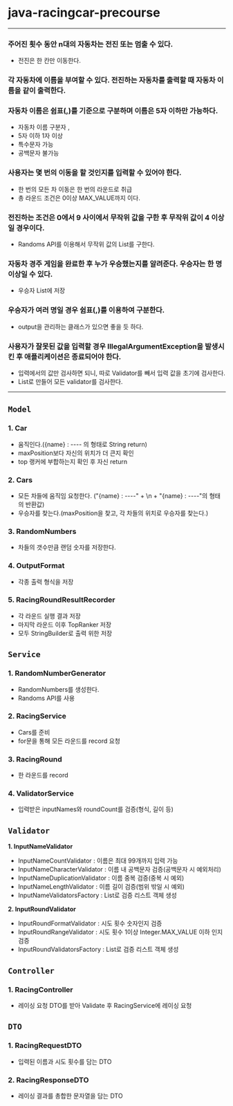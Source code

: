 # java-racingcar-precourse

---

### 주어진 횟수 동안 n대의 자동차는 전진 또는 멈출 수 있다.

- 전진은 한 칸만 이동한다.

### 각 자동차에 이름을 부여할 수 있다. 전진하는 자동차를 출력할 때 자동차 이름을 같이 출력한다.

### 자동차 이름은 쉼표(,)를 기준으로 구분하며 이름은 5자 이하만 가능하다.

- 자동차 이름 구분자 ,
- 5자 이하 1자 이상
- 특수문자 가능
- 공백문자 불가능

### 사용자는 몇 번의 이동을 할 것인지를 입력할 수 있어야 한다.

- 한 번의 모든 차 이동은 한 번의 라운드로 취급
- 총 라운드 조건은 0이상 MAX_VALUE까지 이다.

### 전진하는 조건은 0에서 9 사이에서 무작위 값을 구한 후 무작위 값이 4 이상일 경우이다.

- Randoms API를 이용해서 무작위 값의 List를 구한다.

### 자동차 경주 게임을 완료한 후 누가 우승했는지를 알려준다. 우승자는 한 명 이상일 수 있다.

- 우승자 List에 저장

### 우승자가 여러 명일 경우 쉼표(,)를 이용하여 구분한다.

- output을 관리하는 클래스가 있으면 좋을 듯 하다.

### 사용자가 잘못된 값을 입력할 경우 IllegalArgumentException을 발생시킨 후 애플리케이션은 종료되어야 한다.

- 입력에서의 값만 검사하면 되니, 따로 Validator를 빼서 입력 값을 초기에 검사한다.
- List<Validator>로 만들어 모든 validator를 검사한다.

---

## `Model`

### 1. Car

- 움직인다.({name} : ---- 의 형태로 String return)
- maxPosition보다 자신의 위치가 더 큰지 확인
- top 랭커에 부합하는지 확인 후 자신 return

### 2. Cars

- 모든 차들에 움직임 요청한다. ("{name} : ----" + \n + "{name} : ----"의 형태의 반환값)
- 우승자를 찾는다.(maxPosition을 찾고, 각 차들의 위치로 우승자를 찾는다.)

### 3. RandomNumbers

- 차들의 갯수만큼 랜덤 숫자를 저장한다.

### 4. OutputFormat

- 각종 출력 형식을 저장

### 5. RacingRoundResultRecorder

- 각 라운드 실행 결과 저장
- 마지막 라운드 이후 TopRanker 저장
- 모두 StringBuilder로 출력 위한 저장

## `Service`

### 1. RandomNumberGenerator

- RandomNumbers를 생성한다.
- Randoms API를 사용

### 2. RacingService

- Cars를 준비
- for문을 통해 모든 라운드를 record 요청

### 3. RacingRound

- 한 라운드를 record

### 4. ValidatorService

- 입력받은 inputNames와 roundCount를 검증(형식, 길이 등)

## `Validator`

**1. InputNameValidator**

- InputNameCountValidator : 이름은 최대 99개까지 입력 가능
- InputNameCharacterValidator : 이름 내 공백문자 검증(공백문자 시 예외처리)
- InputNameDuplicationValidator : 이름 중복 검증(중복 시 예외)
- InputNameLengthValidator : 이름 길이 검증(범위 밖일 시 예외)
- InputNameValidatorsFactory : List<InputNameValidator>로 검증 리스트 객체 생성

**2. InputRoundValidator**

- InputRoundFormatValidator : 시도 횟수 숫자인지 검증
- InputRoundRangeValidator : 시도 횟수 1이상 Integer.MAX_VALUE 이하 인지 검증
- InputRoundValidatorsFactory : List<InputRoundValidator>로 검증 리스트 객체 생성

## `Controller`

### 1. RacingController

- 레이싱 요청 DTO를 받아 Validate 후 RacingService에 레이싱 요청

## `DTO`

### 1. RacingRequestDTO

- 입력된 이름과 시도 횟수를 담는 DTO

### 2. RacingResponseDTO

- 레이싱 결과를 총합한 문자열을 담는 DTO